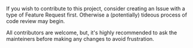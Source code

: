 If you wish to contribute to this project, consider creating an Issue with a type of Feature Request first.
Otherwise a (potentially) tideous process of code review may begin.

All contributors are welcome, but, it's highly recommended to ask the mainteiners before making any changes to avoid frustration.
